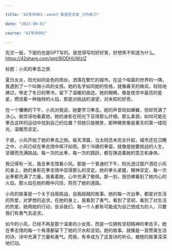 ```yaml
---

title: "AI写作001：week3 美感型文本_习作练习"

date: "2023-09-01"

course: "AI写作001"

---
```


先交一版，下面的也是GPT写的。我觉得写的好好笑，好想笑不知道为什么。https://42share.com/gpt/8lODHUWzlZ

标题：小风的拳击之旅

夏日炎炎，阳光如同金色的雨丝，洒落在繁忙的城市。在这个喧嚣的世界的一隅，我遇到了一个叫做小风的女孩。她的名字如同她的性格，就像春天的微风，轻轻地拂过，带走了冬日的寒冷，留下了温暖的痕迹。她的眼睛，像是夜空中最亮的星星，燃烧着一种独特的火焰，那是对挑战的渴望，对未知的好奇。

在一个慵懒的下午，小风对我说，她要学习拳击。她的声音轻如蝉翼，但却充满了决心。我惊讶地看着她，她的身影在阳光下显得那么纤细，那么柔弱，如何可能在拳击这样的运动中找到自己的位置？但她只是微笑，那种微笑像是春天的第一缕阳光，温暖而坚定。

于是，小风开始了她的拳击之旅。每天清晨，当太阳还未完全升起，城市还在沉睡之中，小风已经在拳击馆中挥汗如雨。那个冷硬的拳袋，就像是她要挑战的人生，坚硬而充满挑战。每一次的出拳，每一次的跳跃，都在铸造着她的意志和身体。

我记得有一天，我去拳击馆看小风。那是一个普通的下午，阳光透过窗户洒在小风的身上，她的身影在拳击馆中显得那么的坚定。她的拳头紧握，眼神坚定，每一次出拳都充满了力量。我看着她，心中充满了敬佩。那一刻，我仿佛看到了她内心的火焰，那火焰在她的眼中闪烁，照亮了她的道路。

小风的故事是一个关于自我挑战，自我超越的故事。她的每一次出拳，都是对生活的热爱，对梦想的追求。在她的身上，我看到了勇气，看到了坚韧，看到了对生活的热爱。她用她的行动，告诉我们，每一个人都有可能成为自己想成为的人，只要我们有勇气去追求。

如今的小风，已经不再是那个温柔的小女孩，而是一位拥有坚韧精神的拳击手。她在拳击馆的每一个角落都留下了她的汗水和坚韧。她的故事，就像是一首赞美生活的诗，诗中充满了力量和勇气。而我，有幸成为了这首诗的听众，被她的故事深深地打动。